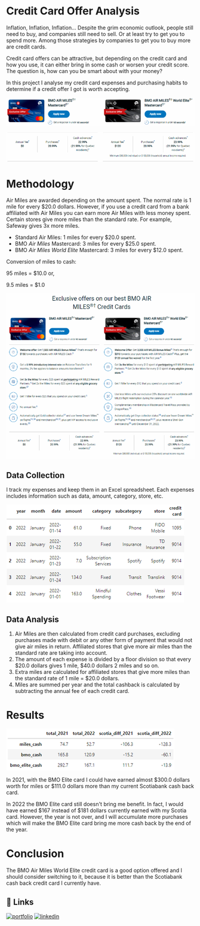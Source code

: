 
# Credit Card Offer Analysis

Inflation, Inflation, Inflation… Despite the grim economic outlook, people still need to buy, and companies still need to sell. Or at least try to get you to spend more. Among those strategies by companies to get you to buy more are credit cards.

Credit card offers can be attractive, but depending on the credit card and how you use, it can either bring in some cash or worsen your credit score. The question is, how can you be smart about with your money?

In this project I analyse my credit card expenses and purchasing habits to determine if a credit offer I got is worth accepting.

![image](https://github.com/aleivaar94/BMO-Airmiles-Analysis/blob/master/images/bmo-airmiles-offer-1.png)

![image](https://github.com/aleivaar94/BMO-Airmiles-Analysis/blob/master/images/bmo-airmiles-offer-3.png)



# Methodology

Air Miles are awarded depending on the amount spent. The normal rate is 1 mile for every $20.0 dollars. However, if you use a credit card from a bank affiliated with Air Miles you can earn more Air Miles with less money spent. Certain stores give more miles than the standard rate. For example, Safeway gives 3x more miles.

- Standard Air Miles: 1 miles for every $20.0 spent.
- BMO *Air Miles* Mastercard: 3 miles for every $25.0 spent.
- BMO *Air Miles World Elite* Mastercard: 3 miles for every $12.0 spent.

Conversion of miles to cash:

95 miles = $10.0 or,

9.5 miles = $1.0

![image](https://github.com/aleivaar94/BMO-Airmiles-Analysis/blob/master/images/bmo-airmiles-offer.png)

## Data Collection

I track my expenses and keep them in an Excel spreadsheet. Each expenses includes information such as data, amount, category, store, etc. 

![image](https://github.com/aleivaar94/BMO-Airmiles-Analysis/blob/master/images/df-expenses.png)


## Data Analysis

1. Air Miles are then calculated from credit card purchases, excluding purchases made with debit or any other form of payment that would not give air miles in return. Affiliated stores that give more air miles than the standard rate are taking into account.
2. The amount of each expense is divided by a floor division so that every $20.0 dollars gives 1 mile, $40.0 dollars 2 miles and so on.
3. Extra miles are calculated for affiliated stores that give more miles than the standard rate of 1 mile = $20.0 dollars.
4. Miles are summed per year and the total cashback is calculated by subtracting the annual fee of each credit card.


# Results

![image](https://github.com/aleivaar94/BMO-Airmiles-Analysis/blob/master/images/df-benefits-cards.png)

In 2021, with the BMO Elite card I could have earned almost $300.0 dollars worth for miles or $111.0 dollars more than my current Scotiabank cash back card.

In 2022 the BMO Elite card still doesn't bring me benefit. In fact, I would have earned $167 instead of $181 dollars currently earned with my Scotia card. However, the year is not over, and I will accumulate more purchases which will make the BMO Elite card bring me more cash back by the end of the year.

# Conclusion

The BMO Air Miles World Elite credit card is a good option offered and I should consider switching to it, because it is better than the Scotiabank cash back credit card I currently have. 


## 🔗 Links
[![portfolio](https://img.shields.io/badge/my_portfolio-000?style=for-the-badge&logo=ko-fi&logoColor=white)](https://alejandroleiva.notion.site/Data-Portfolio-5c5257235e044c6b9a8846131edac973)
[![linkedin](https://img.shields.io/badge/linkedin-0A66C2?style=for-the-badge&logo=linkedin&logoColor=white)](https://www.linkedin.com/in/ale-leivaar/)
